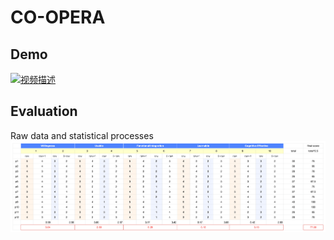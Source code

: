 # CO-OPERA
## Demo
[![视频描述](https://img.youtube.com/vi/SsYI9n0muaM/maxresdefault.jpg)](https://www.youtube.com/watch?v=SsYI9n0muaM)

## Evaluation
Raw data and statistical processes
![SUS](./Figure4(c)SUS_rawdata.png)

